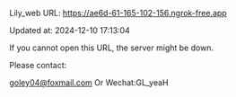 Lily_web URL: https://ae6d-61-165-102-156.ngrok-free.app

Updated at: 2024-12-10 17:13:04

If you cannot open this URL, the server might be down.

Please contact: 

goley04@foxmail.com Or Wechat:GL_yeaH
